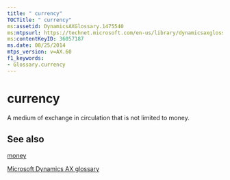 ```yaml
---
title: " currency"
TOCTitle: " currency"
ms:assetid: DynamicsAXGlossary.1475540
ms:mtpsurl: https://technet.microsoft.com/en-us/library/dynamicsaxglossary.1475540(v=AX.60)
ms:contentKeyID: 36057187
ms.date: 08/25/2014
mtps_version: v=AX.60
f1_keywords:
- Glossary.currency
---
```


# currency

A medium of exchange in circulation that is not limited to money.

## See also

[money](money.md)

[Microsoft Dynamics AX glossary](glossary/microsoft-dynamics-ax-glossary.md)

  


